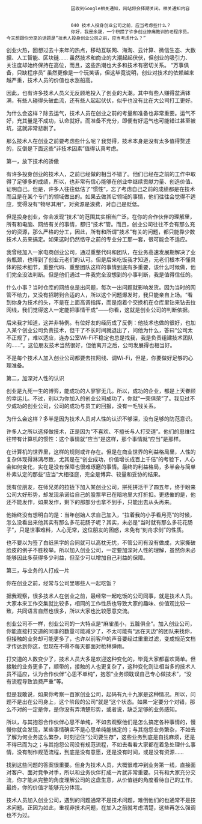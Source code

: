 
                            
                            因收到Google相关通知，网站将会择期关闭。相关通知内容
                            
                            
                            040 技术人投身创业公司之前，应当考虑些什么？
                            你好，我是余晟，一个积攒了许多创业惨痛教训的老程序员。今天想跟你分享的话题是“技术人投身创业公司之前，应当考虑什么？”

创业火热，回想过去十来年的热点，移动互联网、海淘、云计算、微信生态、大数据、人工智能、区块链…… 虽然技术和商业的大潮起起伏伏，但创业的吸引力、关注度却始终保持在高位，而且，这些热潮也大多和技术有密切关系。 “万事俱备，只缺程序员” 虽然更像是一个玩笑话，但这毕竟说明，创业对技术的依赖越来越严重，技术人员的价值也水涨船高。

因此，也有许多技术人员义无反顾地投入了创业的大潮。其中有些人赚得盆满钵满，有些人碰得头破血流，还有些人起起伏伏，似乎也没有比在大公司打工更好。

为什么会这样？除去运气，技术人员在创业之前的考量和准备也非常重要。运气不好，充其量是不成功，认命就好。而准备不充分，即便有好运气也可能错过甚至被坑，这就非常悲剧了。

那么技术人在创业之前要考虑些什么呢？我觉得，技术本身是没有太多值得赘述的，反倒是下面这些“非技术因素”值得认真考虑。

第一，放下技术的骄傲

有许多投身创业的技术人，之前已经做的相当不错了。他们已经在之前的工作中取得了足够多的成绩，所以，也非常有信心能够在创业中继续贡献力量、创造价值、证明自己。但是，许多人往往低估了“惯性”，忘了考虑自己之前的成绩都是在技术而且是在某个专门的领域做出的。如果去做其它领域的事情，他们往往会觉得不适应，觉得没有“物尽其用”，对资源是浪费，对自己是贬低。

但是投身创业，你会发现“技术”的范围其实相当广泛。在你的合作伙伴的理解里，所有和电脑、网络有关的事情，都归“技术”管。而且，创业公司往往不会有那么充分的资源，那么严格的分工，因此，所有和所谓“技术”有关的问题，都只能靠少数技术人员来搞定。如果这时仍然恪守之前的专业分工那一套，很可能会不适应。

我曾经加入一家电商创业公司，通过重整代码和团队，在业务高速发展期解决了业务瓶颈，也得到了创业元老们的认可。但是后来吃饭我才知道，元老们根本不懂具体的技术细节，重整代码、重整团队这样的事情到底有多重要，该什么时候做，他们完全没法判断。但是他们通过一件我完全没想到的小事判断，我是值得信任的。

什么小事？当时仓库的网络总是出问题，每次一出问题就影响发货。因为当时的网管不给力，又没有招聘到合适的人，所以这个问题爆发时，我只能亲自上场。“看到你身为技术的头，不是在上面高调指挥，而是抱着个交换机在仓库里钻来钻去拉网线，我们觉得这人一定能把事情干成”——你看，这就是创业公司的判断依据。

后来我才知道，这并非特例。有位好友的经历成了反例：他技术也做的很好，也加入某个创业公司负责技术，但干了不长时间就退出了，问他为什么，答曰“公司太不正规了，难以适应，连办公室Wi-Fi不稳定也总是找我，我是负责组建技术团队的……”。这位朋友技术当然很好，但他离开之后，公司发展得也相当好。

不是每个技术人加入创业公司都要去拉网线、调Wi-Fi，但是，你要做好足够的心理准备。

第二，加深对人性的认识

创业是九死一生的博弈，能成功的人寥寥无几。所以，成功的企业，都是上天眷顾的幸运儿。不过，别以为你加入的创业公司成功了，你就“一荣俱荣”了。我见过不少成功的创业公司，公司的成功与员工的回报，没有一毛钱关系。

为什么会这样？多半是因为技术人员对人性的认识不够深，没有足够的防范意识。

许多人之所以选择做技术，正是因为“不喜欢、不擅长与人打交道”。他们的思维往往带有计算机的惯性：这个事情就“应当”是这样，那个事情就“应当”是那样。

在计算机的世界里，这样的规则或许存在。但是在商业世界的利益格局里，人性的复杂体现得淋漓尽致，尤其是在“创业成功，价值增长成百上千倍”的考验下，人心会如何变化，实在是没有保障也很难琢磨的事情。最终的利益格局，多半会与简单朴素认定的那些“应当”大相径庭，完全是博弈、较量和妥协的结果。

我有位朋友，在师兄弟的拉拢下加入某创业公司，拼死拼活干了四五年，终于盼来公司大好形势，却发现承诺给自己的股票早已在暗地里大打折扣。更悲催的是，他还不能发作，如果发作，剩下的那部分也拿不到手，只能出去从头再来。

他始终没有想明白的是：当年创始人求自己加入，“拉着我的小手看月亮”的时候，怎么没看出来他其实有那么多花花肠子呢？其实，未必是“当时就有那么多花花肠子”，只是世事难料，人心无常，这位朋友的困惑，未免有“刻舟求剑”的性质。

也不要以为签了白纸黑字的合同就可以高枕无忧，不管公司有没有做成，大家撕破脸皮的例子不胜枚举。所以加入创业公司，一定要加深对人性的理解，虽然你未必能够因此多获得多少利益，但至少可以增加自己利益的保障。

第三，与业务的人打成一片

你在创业之前，经常与公司里哪些人一起吃饭？

据我观察，很多技术人在创业之前，最经常一起吃饭的公司同事，就是技术人员。大家本来工作交集就比较多，相同的工作性质也导致大家的趣味、价值观比较一致，共同语言自然也很多，所以大家也比较愿意交流。

创业公司不一样，创业公司的一大特点是“麻雀虽小，五脏俱全”。加入创业公司，你能直接打交道的同事的数量可能减少了，不太可能有“远在天边”的团队来找你，但接触的业务却可能更多了，也许以前客户的声音要经过重重过滤，变成规范文档才传达到你这，但现在不得不每天都面对枪林弹雨。

打交道的人数变少了，技术人员大多是欢迎这种变化的，毕竟大家都喜欢简单。但接触的业务更多了，顺带的，接触的人也更复杂了，这种变化则让相当多的技术人员不适应，认为合作伙伴“心思不单纯”，抱怨“业务烦耽误自己专心做技术”，“没有流程导致浪费严重”等。

但是我敢说，如果你考察一百家创业公司，起码有九十九家是这种情况。所以，问题不是出在公司身上，这个阶段的公司“就是”这个状态。如果一定要分个对错，那么不对的一定是你，是你没有弄清楚形势，或者说，缺乏足够的业务感知。

所以，与其抱怨合作伙伴心思不单纯，不如去观察他们是怎么搞定各种事情的，慢慢你就会发现，某些事情确实不是心思单纯能搞定的；与其抱怨业务繁杂，不如去了解为何业务这么繁杂，时刻记住“公司要生存”，这些业务到底是自找麻烦，还是不得已而为之；与其抱怨公司没有规范流程，不如去看看大家都在着急处理什么事情，没有制作规范流程，到底是没有意愿，还是没有时间，或是没有资源……

找到这些问题的答案很重要。但身为技术人员，大概很难冲到业务第一线，直接面对客户、面对竞争对手，所以和业务伙伴打成一片就非常重要。只有和大家充分交流，你才能从完整的角度理解公司的这盘生意，从价值链的角度看待自己的工作。最终，你的价值才能够充分体现。

技术人员加入创业公司，遇到的问题通常不是技术问题，难倒他们的也通常不是技术问题。正因为如此，重视非技术问题，在加入之前就考虑清楚，这些再怎么强调也不为过。

                        
                        
                            